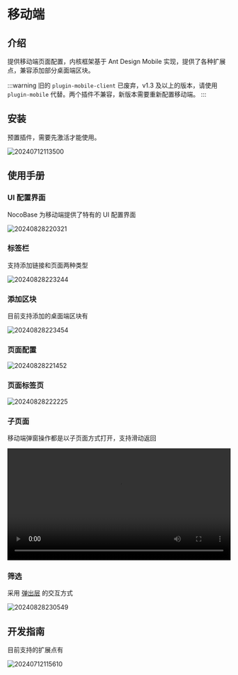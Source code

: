 # 移动端

<PluginInfo name="mobile"></PluginInfo>

## 介绍

提供移动端页面配置，内核框架基于 Ant Design Mobile 实现，提供了各种扩展点，兼容添加部分桌面端区块。

:::warning
旧的 `plugin-mobile-client` 已废弃，v1.3 及以上的版本，请使用 `plugin-mobile` 代替。两个插件不兼容，新版本需要重新配置移动端。
:::

## 安装

预置插件，需要先激活才能使用。

![20240712113500](https://static-docs.nocobase.com/20240712113500.png)

## 使用手册

### UI 配置界面

NocoBase 为移动端提供了特有的 UI 配置界面

![20240828220321](https://static-docs.nocobase.com/20240828220321.png)

### 标签栏

支持添加链接和页面两种类型

![20240828223244](https://static-docs.nocobase.com/20240828223244.png)

### 添加区块

目前支持添加的桌面端区块有

![20240828223454](https://static-docs.nocobase.com/20240828223454.png)

### 页面配置

![20240828221452](https://static-docs.nocobase.com/20240828221452.png)

### 页面标签页

![20240828222225](https://static-docs.nocobase.com/20240828222225.png)

### 子页面

移动端弹窗操作都是以子页面方式打开，支持滑动返回

<video width="100%" controls>
  <source src="https://static-docs.nocobase.com/20240828222736_rec_.mp4" type="video/mp4">
</video>

### 筛选

采用 [弹出层](https://mobile.ant.design/components/popup) 的交互方式

![20240828230549](https://static-docs.nocobase.com/20240828230549.png)

## 开发指南

目前支持的扩展点有

![20240712115610](https://static-docs.nocobase.com/20240712115610.png)
